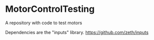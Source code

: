 # MotorControlTesting
A repository with code to test motors

Dependencies are the "inputs" library.
https://github.com/zeth/inputs
